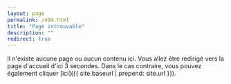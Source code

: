 ```yaml
---
layout: page
permalink: /404.html
title: "Page introuvable"
description: ""
redirect: true
---
```


Il n'existe aucune page ou aucun contenu ici.
Vous allez être redirigé vers la page d'accueil d'ici 3 secondes. Dans le cas contraire, vous pouvez également cliquer [ici]({{ site.baseurl | prepend: site.url }}).
